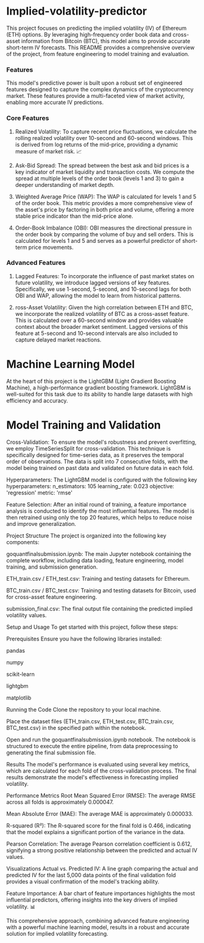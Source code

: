 # Implied-volatility-predictor
This project focuses on predicting the implied volatility (IV) of Ethereum (ETH) options. By leveraging high-frequency order book data and cross-asset information from Bitcoin (BTC), this model aims to provide accurate short-term IV forecasts. This README provides a comprehensive overview of the project, from feature engineering to model training and evaluation.

### Features
This model's predictive power is built upon a robust set of engineered features designed to capture the complex dynamics of the cryptocurrency market. These features provide a multi-faceted view of market activity, enabling more accurate IV predictions.

### Core Features
1) Realized Volatility: To capture recent price fluctuations, we calculate the rolling realized volatility over 10-second and 60-second windows. This is derived from log returns of the mid-price, providing a dynamic measure of market risk. 📈

2) Ask-Bid Spread: The spread between the best ask and bid prices is a key indicator of market liquidity and transaction costs. We compute the spread at multiple levels of the order book (levels 1 and 3) to gain a deeper understanding of market depth.

3) Weighted Average Price (WAP): The WAP is calculated for levels 1 and 5 of the order book. This metric provides a more comprehensive view of the asset's price by factoring in both price and volume, offering a more stable price indicator than the mid-price alone.

4) Order-Book Imbalance (OBI): OBI measures the directional pressure in the order book by comparing the volume of buy and sell orders. This is calculated for levels 1 and 5 and serves as a powerful predictor of short-term price movements.

### Advanced Features
1) Lagged Features: To incorporate the influence of past market states on future volatility, we introduce lagged versions of key features. Specifically, we use 1-second, 5-second, and 10-second lags for both OBI and WAP, allowing the model to learn from historical patterns.

2) ross-Asset Volatility: Given the high correlation between ETH and BTC, we incorporate the realized volatility of BTC as a cross-asset feature. This is calculated over a 60-second window and provides valuable context about the broader market sentiment. Lagged versions of this feature at 5-second and 10-second intervals are also included to capture delayed market reactions.

# Machine Learning Model
At the heart of this project is the LightGBM (Light Gradient Boosting Machine), a high-performance gradient boosting framework. LightGBM is well-suited for this task due to its ability to handle large datasets with high efficiency and accuracy.

# Model Training and Validation
Cross-Validation: To ensure the model's robustness and prevent overfitting, we employ TimeSeriesSplit for cross-validation. This technique is specifically designed for time-series data, as it preserves the temporal order of observations. The data is split into 7 consecutive folds, with the model being trained on past data and validated on future data in each fold.

Hyperparameters: The LightGBM model is configured with the following key hyperparameters:
n_estimators: 105
learning_rate: 0.023
objective: 'regression'
metric: 'rmse'

Feature Selection: After an initial round of training, a feature importance analysis is conducted to identify the most influential features. The model is then retrained using only the top 20 features, which helps to reduce noise and improve generalization.

Project Structure
The project is organized into the following key components:

goquantfinalsubmission.ipynb: The main Jupyter notebook containing the complete workflow, including data loading, feature engineering, model training, and submission generation.

ETH_train.csv / ETH_test.csv: Training and testing datasets for Ethereum.

BTC_train.csv / BTC_test.csv: Training and testing datasets for Bitcoin, used for cross-asset feature engineering.

submission_final.csv: The final output file containing the predicted implied volatility values.

Setup and Usage
To get started with this project, follow these steps:

Prerequisites
Ensure you have the following libraries installed:

pandas

numpy

scikit-learn

lightgbm

matplotlib

Running the Code
Clone the repository to your local machine.

Place the dataset files (ETH_train.csv, ETH_test.csv, BTC_train.csv, BTC_test.csv) in the specified path within the notebook.

Open and run the goquantfinalsubmission.ipynb notebook. The notebook is structured to execute the entire pipeline, from data preprocessing to generating the final submission file.

Results
The model's performance is evaluated using several key metrics, which are calculated for each fold of the cross-validation process. The final results demonstrate the model's effectiveness in forecasting implied volatility.

Performance Metrics
Root Mean Squared Error (RMSE): The average RMSE across all folds is approximately 0.000047.

Mean Absolute Error (MAE): The average MAE is approximately 0.000033.

R-squared (R²): The R-squared score for the final fold is 0.466, indicating that the model explains a significant portion of the variance in the data.

Pearson Correlation: The average Pearson correlation coefficient is 0.612, signifying a strong positive relationship between the predicted and actual IV values.

Visualizations
Actual vs. Predicted IV: A line graph comparing the actual and predicted IV for the last 5,000 data points of the final validation fold provides a visual confirmation of the model's tracking ability.

Feature Importance: A bar chart of feature importances highlights the most influential predictors, offering insights into the key drivers of implied volatility. 📊

This comprehensive approach, combining advanced feature engineering with a powerful machine learning model, results in a robust and accurate solution for implied volatility forecasting.
